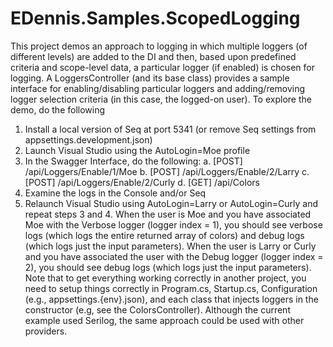 # EDennis.Samples.ScopedLogging
This project demos an approach to logging in which multiple loggers (of different levels) are added to the DI and then, based upon predefined criteria and scope-level data, a particular logger (if enabled) is chosen for logging.  A LoggersController (and its base class) provides a sample interface for enabling/disabling particular loggers and adding/removing logger selection criteria (in this case, the logged-on user).
To explore the demo, do the following
1. Install a local version of Seq at port 5341 (or remove Seq settings from appsettings.development.json)
2. Launch Visual Studio using the AutoLogin=Moe profile
3. In the Swagger Interface, do the following:
   a. [POST] /api/Loggers/Enable/1/Moe
   b. [POST] /api/Loggers/Enable/2/Larry
   c. [POST] /api/Loggers/Enable/2/Curly
   d. [GET]  /api/Colors
4. Examine the logs in the Console and/or Seq
5. Relaunch Visual Studio using AutoLogin=Larry or AutoLogin=Curly and repeat steps 3 and 4.
When the user is Moe and you have associated Moe with the Verbose logger (logger index = 1), you should see verbose logs (which logs the entire returned array of colors) and debug logs (which logs just the input parameters).
When the user is Larry or Curly and you have associated the user with the Debug logger (logger index = 2), you should see debug logs (which logs just the input parameters).
Note that to get everything working correctly in another project, you need to setup things correctly in Program.cs, Startup.cs, Configuration (e.g., appsettings.{env}.json), and each class that injects loggers in the constructor (e.g, see the ColorsController).  Although the current example used Serilog, the same approach could be used with other providers.
